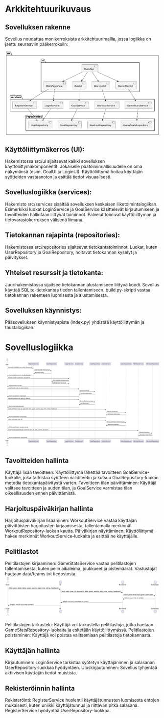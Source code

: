 # Arkkitehtuurikuvaus

## Sovelluksen rakenne

Sovellus noudattaa monikerroksista arkkitehtuurimallia, jossa logiikka on jaettu seuraaviin pääkerroksiin:

![Rakenne](./kuvat/rakennekaavio.png)

## Käyttöliittymäkerros (UI):

Hakemistossa src/ui sijaitsevat kaikki sovelluksen käyttöliittymäkomponentit.
Jokaiselle päätoiminnallisuudelle on oma näkymänsä (esim. GoalUI ja LoginUI).
Käyttöliittymä hoitaa käyttäjän syötteiden vastaanoton ja esittää tiedot visuaalisesti.

## Sovelluslogiikka (services):

Hakemisto src/services sisältää sovelluksen keskeisen liiketoimintalogiikan.
Esimerkiksi luokat LoginService ja GoalService käsittelevät kirjautumiseen ja tavoitteiden hallintaan liittyvät toiminnot.
Palvelut toimivat käyttöliittymän ja tietovarastokerroksen välisenä liimana.

## Tietokannan rajapinta (repositories):

Hakemistossa src/repositories sijaitsevat tietokantatoiminnot.
Luokat, kuten UserRepository ja GoalRepository, hoitavat tietokannan kyselyt ja päivitykset.

## Yhteiset resurssit ja tietokanta:

Juurihakemistossa sijaitsee tietokannan alustamiseen liittyvä koodi. Sovellus käyttää SQLite-tietokantaa tiedon tallentamiseen.
build.py-skripti vastaa tietokannan rakenteen luomisesta ja alustamisesta.

## Sovelluksen käynnistys:

Pääsovelluksen käynnistyspiste (index.py) yhdistää käyttöliittymän ja taustalogiikan.

# Sovelluslogiikka

![Sovelluslogiikka](./kuvat/sovelluslogiikka.png)

## Tavoitteiden hallinta

Käyttäjä lisää tavoitteen: Käyttöliittymä lähettää tavoitteen GoalService-luokalle, joka tarkistaa syötteen validiteetin ja kutsuu GoalRepository-luokan metodia tietokantapäivitystä varten.
Tavoitteen tilan päivittäminen: Käyttäjä valitsee tavoitteen ja uuden tilan, ja GoalService varmistaa tilan oikeellisuuden ennen päivittämistä.

## Harjoituspäiväkirjan hallinta

Harjoituspäiväkirjan lisääminen: WorkoutService vastaa käyttäjän päivittäisten harjoitusten kirjaamisesta, tallentamalla merkinnät WorkoutRepository-luokan kautta.
Päiväkirjan näyttäminen: Käyttöliittymä hakee merkinnät WorkoutService-luokalta ja esittää ne käyttäjälle.

## Pelitilastot

Pelitilastojen kirjaaminen: GameStatsService vastaa pelitilastojen tallentamisesta, kuten pelin aikaleima, joukkueet ja pistemäärät.
Vastustajat haetaan data/teams.txt tiedostosta.
![Pelitilastot](./kuvat/sekvenssikaavio-pelitilasot.png)

Pelitilastojen tarkastelu: Käyttäjä voi tarkastella pelitilastoja, jotka haetaan GameStatsRepository-luokalta ja esitetään käyttöliittymässä.
Pelitilastojen poistaminen: Käyttäjä voi poistaa valitsemiaan pelitilastoja tietokannasta.

## Käyttäjän hallinta

Kirjautuminen: LoginService tarkistaa syötetyn käyttäjänimen ja salasanan UserRepository-luokkaa hyödyntäen.
Uloskirjautuminen: Sovellus tyhjentää aktiivisen käyttäjän tiedot muistista.

## Rekisteröinnin hallinta

Rekisteröinti: RegisterService huolehtii käyttäjätunnusten luomisesta ehtojen mukaisesti, kuten uniikki käyttäjätunnus ja riittävän pitkä salasana.
RegisterService hyödyntää UserRepository-luokkaa.
